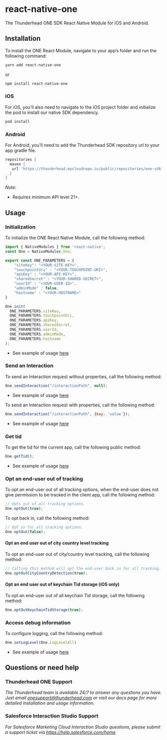 # react-native-one

The Thunderhead ONE SDK React Native Module for iOS and Android.

## Installation

To install the ONE React Module, navigate to your app’s folder and run the following command:

```sh
yarn add react-native-one
```
or

```sh
npm install react-native-one
```

### iOS

For iOS, you'll also need to navigate to the iOS project folder and initialize the pod to install our native SDK dependency.
```sh
pod install
```

### Android

For Android, you'll need to add the Thunderhead SDK repository url to your app gradle file.

```gradle
repositories {
  maven {
   url 'https://thunderhead.mycloudrepo.io/public/repositories/one-sdk-android'
  }
}
```
*Note:*
* Requires minimum API level 21+.

## Usage

### Initialization
To initialize the ONE React Native Module, call the following method:

```javascript
import { NativeModules } from 'react-native';
const One = NativeModules.One;

export const ONE_PARAMETERS = {
    "siteKey": "<YOUR-SITE-KEY>",
    "touchpointUri" : "<YOUR-TOUCHPOINT-URI>",
    "apiKey" : "<YOUR-API-KEY>",
    "sharedSecret" : "<YOUR-SHARED-SECRET>",
    "userId" : "<YOUR-USER-ID>",
    "adminMode" : false,
    "hostname" : "<YOUR-HOSTNAME>"
}

One.init(
  ONE_PARAMETERS.siteKey,
  ONE_PARAMETERS.touchpointUri,
  ONE_PARAMETERS.apiKey,
  ONE_PARAMETERS.sharedSecret,
  ONE_PARAMETERS.userId,
  ONE_PARAMETERS.adminMode,
  ONE_PARAMETERS.hostname
);
```
* See example of usage [here](https://github.com/thunderheadone/one-sdk-react-native/tree/master/example/src/App.tsx#L34)

### Send an Interaction
To send an Interaction request without properties, call the following method:
```javascript
One.sendInteraction("/interactionPath", null);
```
* See example of usage [here](https://github.com/thunderheadone/one-sdk-react-native/tree/master/example/src/App.tsx#L56)

To send an Interaction request with properties, call the following method:
```javascript
One.sendInteraction("/interactionPath", {key: 'value'});
```
* See example of usage [here](https://github.com/thunderheadone/one-sdk-react-native/tree/master/example/src/App.tsx#L145)

### Get tid
To get the tid for the current app, call the following public method:
```javascript
One.getTid();
```
* See example of usage [here](https://github.com/thunderheadone/one-sdk-react-native/tree/master/example/src/App.tsx#L78)

### Opt an end-user out of tracking
To opt an end-user out of all tracking options, when the end-user does not give permission to be tracked in the client app, call the following method:
```javascript
// Opts out of all tracking options.
One.optOut(true);
```

To opt back in, call the following method:
```javascript
// Opt in for all tracking options.
One.optOut(false);
```

#### Opt an end user out of city country level tracking
To opt an end-user out of city/country level tracking, call the following method:
```javascript
// Calling this method will opt the end-user back in for all tracking.
One.optOutCityCountryDetection(true);
```

#### Opt an end user out of keychain Tid storage (iOS only)
To opt an end-user out of all keychain Tid storage, call the following method:
```javascript
One.optOutKeychainTidStorage(true);
```

### Access debug information
To configure logging, call the following method:
```javascript
One.setLogLevel(One.LogLevelAll)
```
* See example of usage [here](https://github.com/thunderheadone/one-sdk-react-native/tree/master/example/src/App.tsx#L31)

## Questions or need help

### Thunderhead ONE Support
_The Thunderhead team is available 24/7 to answer any questions you have. Just email onesupport@thunderhead.com or visit our docs page for more detailed installation and usage information._

### Salesforce Interaction Studio Support
_For Salesforce Marketing Cloud Interaction Studio questions, please submit a support ticket via https://help.salesforce.com/home_
